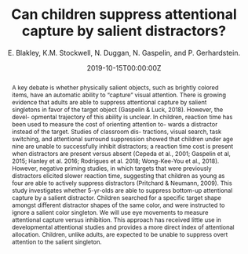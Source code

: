 ---
# Documentation: https://wowchemy.com/docs/managing-content/

title: "Can children suppress attentional capture by salient distractors?"
authors: [E. Blakley, K.M. Stockwell, N. Duggan, N. Gaspelin, and P. Gerhardstein]
author: "E. Blakley, K.M. Stockwell, N. Duggan, N. Gaspelin, and P. Gerhardstein."
date: 2019-10-15T00:00:00Z
doi: ""

# Schedule page publish date (NOT publication's date).
publishDate: 2020-12-18T00:00:00Z

# Publication type.
# Legend: 0 = Uncategorized; 1 = Conference paper; 2 = Journal article;
# 3 = Preprint / Working Paper; 4 = Report; 5 = Book; 6 = Book section;
# 7 = Thesis; 8 = Patent
publication_types: ["1"]

# Publication name and optional abbreviated publication name.
publication: "International Society for Developmental Psychobiology, Chigago, IL"
publication_short: ""

abstract: "A key debate is whether physically salient objects, such as brightly colored items, have an automatic ability to “capture” visual attention. There is growing evidence that adults are able to suppress attentional capture by salient singletons in favor of the target object (Gaspelin & Luck, 2018). However, the devel- opmental trajectory of this ability is unclear. In children, reaction time has been used to measure the cost of orienting attention to- wards a distractor instead of the target. Studies of classroom dis- tractions, visual search, task switching, and attentional surround suppression showed that children under age nine are unable to successfully inhibit distractors; a reaction time cost is present when distractors are present versus absent (Cepeda et al., 2001; Gaspelin et al, 2015; Hanley et al. 2016; Rodrigues et al. 2018; Wong-Kee-You et al., 2018). However, negative priming studies, in which targets that were previously distractors elicited slower reaction time, suggesting that children as young as four are able to actively suppress distractors (Pritchard & Neumann, 2009). This study investigates whether 5-yr-olds are able to suppress bottom-up attentional capture by a salient distractor. Children searched for a specific target shape amongst different distractor shapes of the same color, and were instructed to ignore a salient color singleton. We will use eye movements to measure attentional capture versus inhibition. This approach has received little use in developmental attentional studies and provides a more direct index of attentional allocation. Children, unlike adults, are expected to be unable to suppress overt attention to the salient singleton."

# Summary. An optional shortened abstract.
summary: ""

tags: [Eye-Tracking, Attention]
categories: []
featured: false

# Custom links (optional).
#   Uncomment and edit lines below to show custom links.
# links:
# - name: Follow
#   url: https://twitter.com
#   icon_pack: fab
#   icon: twitter

url_pdf:
url_code:
url_dataset:
url_poster: 
url_project:
url_slides:
url_source:
url_video: 

# Featured image
# To use, add an image named `featured.jpg/png` to your page's folder. 
# Focal points: Smart, Center, TopLeft, Top, TopRight, Left, Right, BottomLeft, Bottom, BottomRight.
image:
  caption: ""
  focal_point: ""
  preview_only: false

# Associated Projects (optional).
#   Associate this publication with one or more of your projects.
#   Simply enter your project's folder or file name without extension.
#   E.g. `internal-project` references `content/project/internal-project/index.md`.
#   Otherwise, set `projects: []`.
projects: []

# Slides (optional).
#   Associate this publication with Markdown slides.
#   Simply enter your slide deck's filename without extension.
#   E.g. `slides: "example"` references `content/slides/example/index.md`.
#   Otherwise, set `slides: ""`.
slides: ""
---